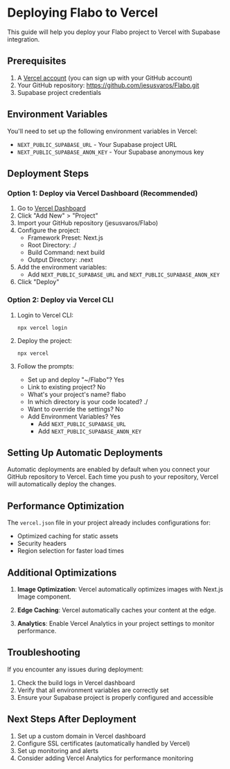# Deploying Flabo to Vercel

This guide will help you deploy your Flabo project to Vercel with Supabase integration.

## Prerequisites

1. A [Vercel account](https://vercel.com/signup) (you can sign up with your GitHub account)
2. Your GitHub repository: https://github.com/jesusvaros/Flabo.git
3. Supabase project credentials

## Environment Variables

You'll need to set up the following environment variables in Vercel:

- `NEXT_PUBLIC_SUPABASE_URL` - Your Supabase project URL
- `NEXT_PUBLIC_SUPABASE_ANON_KEY` - Your Supabase anonymous key

## Deployment Steps

### Option 1: Deploy via Vercel Dashboard (Recommended)

1. Go to [Vercel Dashboard](https://vercel.com/dashboard)
2. Click "Add New" > "Project"
3. Import your GitHub repository (jesusvaros/Flabo)
4. Configure the project:
   - Framework Preset: Next.js
   - Root Directory: ./
   - Build Command: next build
   - Output Directory: .next
5. Add the environment variables:
   - Add `NEXT_PUBLIC_SUPABASE_URL` and `NEXT_PUBLIC_SUPABASE_ANON_KEY`
6. Click "Deploy"

### Option 2: Deploy via Vercel CLI

1. Login to Vercel CLI:
   ```
   npx vercel login
   ```

2. Deploy the project:
   ```
   npx vercel
   ```

3. Follow the prompts:
   - Set up and deploy "~/Flabo"? Yes
   - Link to existing project? No
   - What's your project's name? flabo
   - In which directory is your code located? ./
   - Want to override the settings? No
   - Add Environment Variables? Yes
     - Add `NEXT_PUBLIC_SUPABASE_URL`
     - Add `NEXT_PUBLIC_SUPABASE_ANON_KEY`

## Setting Up Automatic Deployments

Automatic deployments are enabled by default when you connect your GitHub repository to Vercel. Each time you push to your repository, Vercel will automatically deploy the changes.

## Performance Optimization

The `vercel.json` file in your project already includes configurations for:
- Optimized caching for static assets
- Security headers
- Region selection for faster load times

## Additional Optimizations

1. **Image Optimization**: Vercel automatically optimizes images with Next.js Image component.

2. **Edge Caching**: Vercel automatically caches your content at the edge.

3. **Analytics**: Enable Vercel Analytics in your project settings to monitor performance.

## Troubleshooting

If you encounter any issues during deployment:

1. Check the build logs in Vercel dashboard
2. Verify that all environment variables are correctly set
3. Ensure your Supabase project is properly configured and accessible

## Next Steps After Deployment

1. Set up a custom domain in Vercel dashboard
2. Configure SSL certificates (automatically handled by Vercel)
3. Set up monitoring and alerts
4. Consider adding Vercel Analytics for performance monitoring

